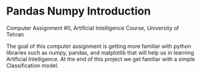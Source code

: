 # Pandas Numpy Introduction
Computer Assignment #0, Artificial Intelligence Course, University of Tehran

The goal of this computer assignment is getting more familiar with python libraries such as numpy, pandas, and matplotlib that will help us in learning Artificial Intelligence. 
At the end of this project we get familiar with a simple Classification model.
